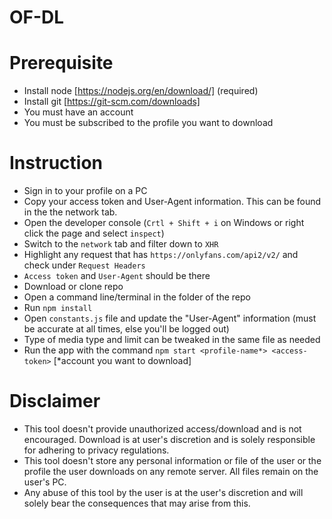 # OF-DL

# Prerequisite
- Install node [https://nodejs.org/en/download/] (required)
- Install git [https://git-scm.com/downloads]
- You must have an account
- You must be subscribed to the profile you want to download

# Instruction
- Sign in to your profile on a PC
- Copy your access token and User-Agent information. This can be found in the the network tab. 
- Open the developer console (`Crtl + Shift + i` on Windows or right click the page and select `inspect`)
- Switch to the `network` tab and filter down to `XHR`
- Highlight any request that has `https://onlyfans.com/api2/v2/` and check under `Request Headers`
- `Access token` and `User-Agent` should be there
- Download or clone repo
- Open a command line/terminal in the folder of the repo
- Run `npm install`
- Open `constants.js` file and update the "User-Agent" information (must be accurate at all times, else you'll be logged out)
- Type of media type and limit can be tweaked in the same file as needed
- Run the app with the command `npm start <profile-name*> <access-token>` [*account you want to download]

# Disclaimer
- This tool doesn't provide unauthorized access/download and is not encouraged. Download is at user's discretion and is solely responsible for adhering to privacy regulations.
- This tool doesn't store any personal information or file of the user or the profile the user downloads on any remote server. All files remain on the user's PC.
- Any abuse of this tool by the user is at the user's discretion and will solely bear the consequences that may arise from this.
